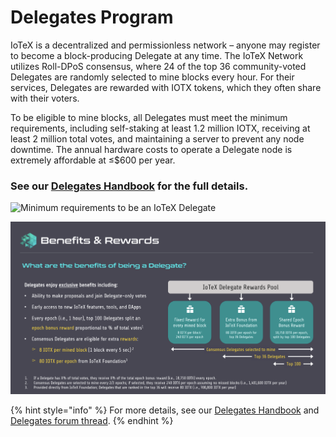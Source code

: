 # Delegates Program

IoTeX is a decentralized and permissionless network – anyone may register to become a block-producing Delegate at any time. The IoTeX Network utilizes Roll-DPoS consensus, where 24 of the top 36 community-voted Delegates are randomly selected to mine blocks every hour. For their services, Delegates are rewarded with IOTX tokens, which they often share with their voters.

To be eligible to mine blocks, all Delegates must meet the minimum requirements, including self-staking at least 1.2 million IOTX, receiving at least 2 million total votes, and maintaining a server to prevent any node downtime. The annual hardware costs to operate a Delegate node is extremely affordable at ≤$600 per year.

### See our [Delegates Handbook](https://docsend.com/view/wsfqu7cbm8fd5un5) for the full details.

![Minimum requirements to be an IoTeX Delegate](https://community.iotex.io/uploads/default/original/2X/a/aed2034dee3aff2d9fe6039c7e57a0b0714664e1.png)

![Delegate Rewards Structure](<../.gitbook/assets/image (64).png>)

{% hint style="info" %}
For more details, see our [Delegates Handbook](https://docsend.com/view/wsfqu7cbm8fd5un5) and [Delegates forum thread](https://community.iotex.io/t/official-iotex-delegates-thread/1263).
{% endhint %}

